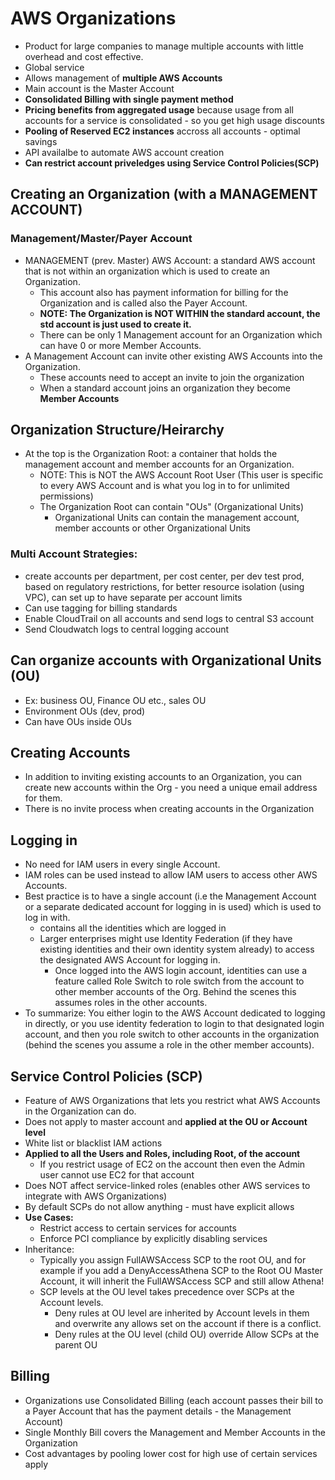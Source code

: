 # AWS Organizations

- Product for large companies to manage multiple accounts with little overhead and cost effective.
- Global service
- Allows management of **multiple AWS Accounts**
- Main account is the Master Account
- **Consolidated Billing with single payment method**
- **Pricing benefits from aggregated usage** because usage from all accounts for a service is consolidated - so you get high usage discounts
- **Pooling of Reserved EC2 instances** accross all accounts - optimal savings
- API availalbe to automate AWS account creation
- **Can restrict account priveledges using Service Control Policies(SCP)**

## Creating an Organization (with a MANAGEMENT ACCOUNT)

### Management/Master/Payer Account

- MANAGEMENT (prev. Master) AWS Account: a standard AWS account that is not within an organization which is used to create an Organization.
  - This account also has payment information for billing for the Organization and is called also the Payer Account.
  - **NOTE: The Organization is NOT WITHIN the standard account, the std account is just used to create it.**
  - There can be only 1 Management account for an Organization which can have 0 or more Member Accounts.
- A Management Account can invite other existing AWS Accounts into the Organization.
  - These accounts need to accept an invite to join the organization
  - When a standard account joins an organization they become **Member Accounts**

## Organization Structure/Heirarchy

- At the top is the Organization Root: a container that holds the management account and member accounts for an Organization.
  - NOTE: This is NOT the AWS Account Root User (This user is specific to every AWS Account and is what you log in to for unlimited permissions)
  - The Organization Root can contain "OUs" (Organizational Units)
    - Organizational Units can contain the management account, member accounts or other Organizational Units

### Multi Account Strategies:

- create accounts per department, per cost center, per dev test prod, based on regulatory restrictions, for better resource isolation (using VPC), can set up to have separate per account limits
- Can use tagging for billing standards
- Enable CloudTrail on all accounts and send logs to central S3 account
- Send Cloudwatch logs to central logging account

## Can organize accounts with Organizational Units (OU)

- Ex: business OU, Finance OU etc., sales OU
- Environment OUs (dev, prod)
- Can have OUs inside OUs

## Creating Accounts

- In addition to inviting existing accounts to an Organization, you can create new accounts within the Org - you need a unique email address for them.
- There is no invite process when creating accounts in the Organization

## Logging in

- No need for IAM users in every single Account.
- IAM roles can be used instead to allow IAM users to access other AWS Accounts.
- Best practice is to have a single account (i.e the Management Account or a separate dedicated account for logging in is used) which is used to log in with.
  - contains all the identities which are logged in
  - Larger enterprises might use Identity Federation (if they have existing identities and their own identity system already) to access the designated AWS Account for logging in.
    - Once logged into the AWS login account, identities can use a feature called Role Switch to role switch from the account to other member accounts of the Org. Behind the scenes this assumes roles in the other accounts.
- To summarize: You either login to the AWS Account dedicated to logging in directly, or you use identity federation to login to that designated login account, and then you role switch to other accounts in the organization (behind the scenes you assume a role in the other member accounts).

## Service Control Policies (SCP)

- Feature of AWS Organizations that lets you restrict what AWS Accounts in the Organization can do.
- Does not apply to master account and **applied at the OU or Account level**
- White list or blacklist IAM actions
- **Applied to all the Users and Roles, including Root, of the account**
  - If you restrict usage of EC2 on the account then even the Admin user cannot use EC2 for that account
- Does NOT affect service-linked roles (enables other AWS services to integrate with AWS Organizations)
- By default SCPs do not allow anything - must have explicit allows
- **Use Cases:**
  - Restrict access to certain services for accounts
  - Enforce PCI compliance by explicitly disabling services
- Inheritance:
  - Typically you assign FullAWSAccess SCP to the root OU, and for example if you add a DenyAccessAthena SCP to the Root OU Master Account, it will inherit the FullAWSAccess SCP and still allow Athena!
  - SCP levels at the OU level takes precedence over SCPs at the Account levels.
    - Deny rules at OU level are inherited by Account levels in them and overwrite any allows set on the account if there is a conflict.
    - Deny rules at the OU level (child OU) override Allow SCPs at the parent OU

## Billing

- Organizations use Consolidated Billing (each account passes their bill to a Payer Account that has the payment details - the Management Account)
- Single Monthly Bill covers the Management and Member Accounts in the Organization
- Cost advantages by pooling lower cost for high use of certain services apply

